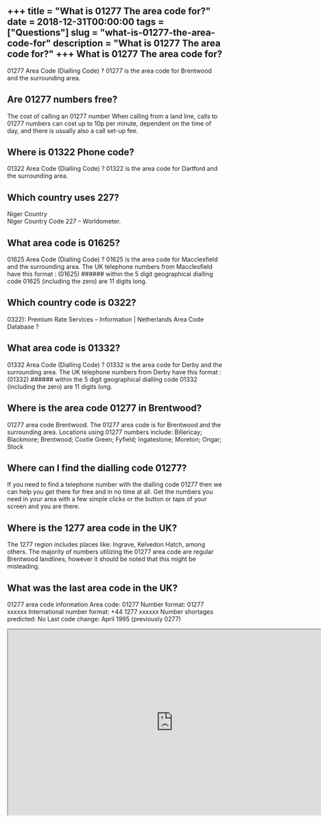 +++
title = "What is 01277 The area code for?"
date = 2018-12-31T00:00:00
tags = ["Questions"]
slug = "what-is-01277-the-area-code-for"
description = "What is 01277 The area code for?"
+++
What is 01277 The area code for?
--------------------------------

01277 Area Code (Dialling Code) ? 01277 is the area code for Brentwood and the surrounding area.

Are 01277 numbers free?
-----------------------

The cost of calling an 01277 number When calling from a land line, calls to 01277 numbers can cost up to 10p per minute, dependent on the time of day, and there is usually also a call set-up fee.

Where is 01322 Phone code?
--------------------------

01322 Area Code (Dialling Code) ? 01322 is the area code for Dartford and the surrounding area.

Which country uses 227?
-----------------------

Niger Country  
Niger Country Code 227 – Worldometer.

What area code is 01625?
------------------------

01625 Area Code (Dialling Code) ? 01625 is the area code for Macclesfield and the surrounding area. The UK telephone numbers from Macclesfield have this format : (01625) ###### within the 5 digit geographical dialling code 01625 (including the zero) are 11 digits long.

Which country code is 0322?
---------------------------

0322): Premium Rate Services – Information | Netherlands Area Code Database ?

What area code is 01332?
------------------------

01332 Area Code (Dialling Code) ? 01332 is the area code for Derby and the surrounding area. The UK telephone numbers from Derby have this format : (01332) ###### within the 5 digit geographical dialling code 01332 (including the zero) are 11 digits long.

Where is the area code 01277 in Brentwood?
------------------------------------------

01277 area code Brentwood. The 01277 area code is for Brentwood and the surrounding area. Locations using 01277 numbers include: Billericay; Blackmore; Brentwood; Coxtie Green; Fyfield; Ingatestone; Moreton; Ongar; Stock

Where can I find the dialling code 01277?
-----------------------------------------

If you need to find a telephone number with the dialling code 01277 then we can help you get there for free and in no time at all. Get the numbers you need in your area with a few simple clicks or the button or taps of your screen and you are there.

Where is the 1277 area code in the UK?
--------------------------------------

The 1277 region includes places like: Ingrave, Kelvedon Hatch, among others. The majority of numbers utilizing the 01277 area code are regular Brentwood landlines, however it should be noted that this might be misleading.

What was the last area code in the UK?
--------------------------------------

01277 area code information Area code: 01277 Number format: 01277 xxxxxx International number format: +44 1277 xxxxxx Number shortages predicted: No Last code change: April 1995 (previously 0277)

<iframe allow="accelerometer; autoplay; clipboard-write; encrypted-media; gyroscope; picture-in-picture" allowfullscreen="" class="__youtube_prefs__  epyt-is-override  no-lazyload" data-no-lazy="1" data-origheight="433" data-origwidth="770" data-skipgform_ajax_framebjll="" height="433" id="_ytid_62441" loading="lazy" src="https://www.youtube.com/embed/BGsQSJvDv2M?enablejsapi=1&autoplay=0&cc_load_policy=0&cc_lang_pref=&iv_load_policy=1&loop=0&modestbranding=0&rel=1&fs=1&playsinline=0&autohide=2&theme=dark&color=red&controls=1&" title="YouTube player" width="770"></iframe>